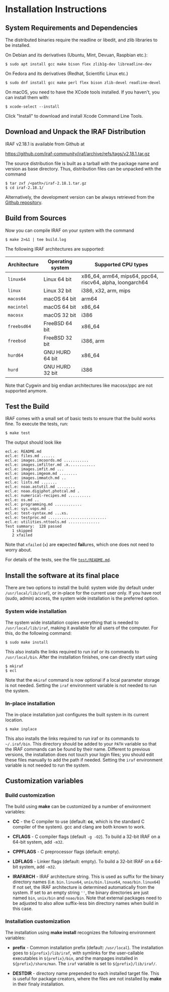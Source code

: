# Installation Instructions

## System Requirements and Dependencies

The distributed binaries require the readline or libedit, and zlib
libraries to be installed.

On Debian and its derivatives (Ubuntu, Mint, Devuan, Raspbian etc.):

	$ sudo apt install gcc make bison flex zlib1g-dev libreadline-dev

On Fedora and its derivatives (Redhat, Scientific Linux etc.)

	$ sudo dnf install gcc make perl flex bison zlib-devel readline-devel

On macOS, you need to have the XCode tools installed. If you
haven't, you can install them with:

	$ xcode-select --install

Click "Install" to download and install Xcode Command Line Tools.


## Download and Unpack the IRAF Distribution

IRAF v2.18.1 is available from Github at

https://github.com/iraf-community/iraf/archive/refs/tags/v2.18.1.tar.gz

The source distribution file is built as a tarball with the package
name and version as base directory. Thus, distribution files can be
unpacked with the command

	$ tar zxf /<path>/iraf-2.18.1.tar.gz
	$ cd iraf-2.18.1/

Alternatively, the development version can be always retrieved from
the [Github repository](https://github.com/iraf-community/iraf).

## Build from Sources

Now you can compile IRAF on your system with the command

	$ make 2>&1 | tee build.log

The following IRAF architectures are supported:

Architecture | Operating system | Supported CPU types
-------------|------------------|---------------------------------------------
`linux64`    | Linux 64 bit     | x86\_64, arm64, mips64, ppc64, riscv64, alpha, loongarch64
`linux`      | Linux 32 bit     | i386, x32, arm, mips
`macos64`    | macOS 64 bit     | arm64
`macintel`   | macOS 64 bit     | x86\_64
`macosx`     | macOS 32 bit     | i386
`freebsd64`  | FreeBSD 64 bit   | x86\_64
`freebsd`    | FreeBSD 32 bit   | i386, arm
`hurd64`     | GNU HURD 64 bit  | x86\_64
`hurd`       | GNU HURD 32 bit  | i386

Note that Cygwin and big endian architectures like macosx/ppc are not
supported anymore.

## Test the Build

IRAF comes with a small set of basic tests to ensure that the build
works fine. To execute the tests, run:

	$ make test

The output should look like

	ecl.e: README.md
	ecl.e: files.md ......
	ecl.e: images.imcoords.md ...........
	ecl.e: images.imfilter.md .x............
	ecl.e: images.imfit.md ...
	ecl.e: images.imgeom.md ........
	ecl.e: images.immatch.md ..
	ecl.e: lists.md .......
	ecl.e: noao.astutil.md ........
	ecl.e: noao.digiphot.photcal.md .
	ecl.e: numerical-recipes.md ..........
	ecl.e: os.md ..
	ecl.e: programming.md ............
	ecl.e: sys.vops.md .
	ecl.e: test-syntax.md ...xs.
	ecl.e: testproc.md ..........................
	ecl.e: utilities.nttools.md ..............
	Test summary:  128 passed
	   1 skipped
	   2 xfailed

Note that `xfailed` (`x`) are e**x**pected **fail**ures, which one
does not need to worry about.

For details of the tests, see the file [`test/README.md`](test/README.md).

## Install the software at its final place

There are two options to install the build: system wide (by default
under `/usr/local/lib/iraf`), or in-place for the current user
only. If you have root (sudo, admin) access, the system wide
installation is the preferred option.

### System wide installation

The system wide installation copies everything that is needed to
`/usr/local/lib/iraf`, making it available for all users of the
computer. For this, do the following command:

	$ sudo make install

This also installs the links required to run iraf or its commands to
`/usr/local/bin`. After the installation finishes, one can directly
start using

	$ mkiraf
	$ ecl

Note that the `mkiraf` command is now optional if a local parameter
storage is not needed. Setting the `iraf` environment variable is not
needed to run the system.

### In-place installation

The in-place installation just configures the built system in its
current location.

	$ make inplace

This also installs the links required to run iraf or its commands to
`~/.iraf/bin`. This directory should be added to your `PATH` variable
so that the IRAF commands can be found by their name. Different to
previous versions, the installation does not touch your login files;
you should edit these files manually to add the path if
needed. Setting the `iraf` environment variable is not needed to run
the system.

## Customization variables

### Build customization

The build using **make** can be customized by a number of environment
variables:

 * **CC** - the C compiler to use (default: **cc**, which is the
   standard C compiler of the system). gcc and clang are both known to
   work.

 * **CFLAGS** - C compiler flags (default `-g -O2`). To
   build a 32-bit IRAF on a 64-bit system, add `-m32`.

 * **CPPFLAGS** - C preprocessor flags (default: empty).

 * **LDFLAGS** - Linker flags (default: empty). To
   build a 32-bit IRAF on a 64-bit system, add `-m32`.

 * **IRAFARCH** - IRAF architecture string. This is used as suffix for
   the binary directory names (i.e. `bin.linux64`, `unix/bin.linux64`,
   `noao/bin.linux64`) If not set, the IRAF architecture is determined
   automatically from the system. If set to an empty string `''`, the
   binary directories are just named `bin`, `unix/bin` and
   `noao/bin`. Note that external packages need to be adjusted to also
   allow suffix-less bin directory names when build in this case.

### Installation customization

The installation using **make install** recognizes the following
environment variables:

 * **prefix** - Common installation prefix (default: `/usr/local`). The
   installation goes to `${prefix}/lib/iraf`, with symlinks for the
   user-callable executables in `${prefix}/bin`, and the manpages
   installed in `${prefix}/share/man`. The `iraf` variable is set to
   `${prefix}/lib/iraf/`.

 * **DESTDIR** - directory name prepended to each installed target
   file. This is useful for package creators, where the files are not
   installed by **make** in their finaly installation.
